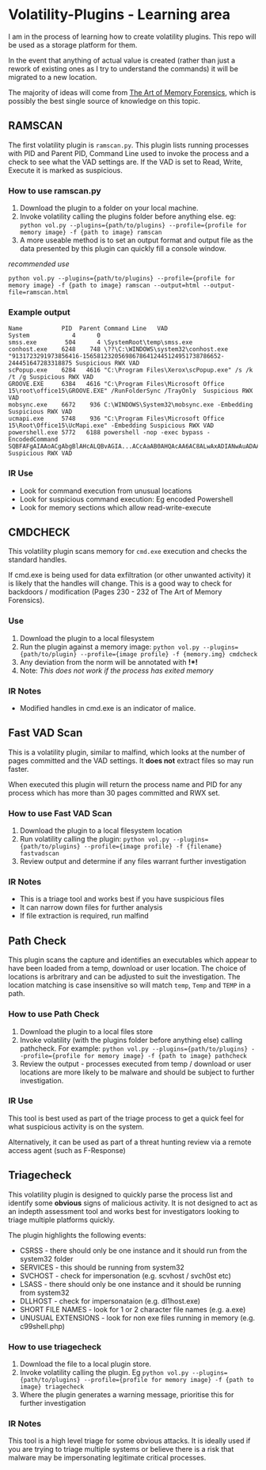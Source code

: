 # Volatility-Plugins - Learning area
I am in the process of learning how to create volatility plugins. This repo will be used as a storage platform for them.

In the event that anything of actual value is created (rather than just a rework of existing ones as I try to understand the commands) it will be migrated to a new location.

The majority of ideas will come from [The Art of Memory Forensics](https://www.wiley.com/en-us/The+Art+of+Memory+Forensics%3A+Detecting+Malware+and+Threats+in+Windows%2C+Linux%2C+and+Mac+Memory-p-9781118825099), which is possibly the best single source of knowledge on this topic.

## RAMSCAN
The first volatility plugin is `ramscan.py`. 
This plugin lists running processes with PID and Parent PID, Command Line used to invoke the process and a check to see what the VAD settings are. If the VAD is set to Read, Write, Execute it is marked as suspicious.

### How to use ramscan.py
1. Download the plugin to a folder on your local machine.
2. Invoke volatility calling the plugins folder before anything else. eg: `python vol.py --plugins={path/to/plugins} --profile={profile for memory image} -f {path to image} ramscan`
3. A more useable method is to set an output format and output file as the data presented by this plugin can quickly fill a console window.

*recommended use*

`python vol.py --plugins={path/to/plugins} --profile={profile for memory image} -f {path to image} ramscan --output=html --output-file=ramscan.html`

### Example output

```
Name           PID  Parent Command Line   VAD               
System            4      0                                   
smss.exe        504      4 \SystemRoot\temp\smss.exe
conhost.exe    6248    748 \??\C:\WINDOWS\system32\conhost.exe "9131723291973856416-156581232056986786412445124951738786652-244451647283318875 Suspicious RWX VAD
scPopup.exe    6284   4616 "C:\Program Files\Xerox\scPopup.exe" /s /k /t /g Suspicious RWX VAD
GROOVE.EXE     6384   4616 "C:\Program Files\Microsoft Office 15\root\office15\GROOVE.EXE" /RunFolderSync /TrayOnly  Suspicious RWX VAD
mobsync.exe    6672    936 C:\WINDOWS\System32\mobsync.exe -Embedding Suspicious RWX VAD
ucmapi.exe     5748    936 "C:\Program Files\Microsoft Office 15\Root\Office15\UcMapi.exe" -Embedding Suspicious RWX VAD
powershell.exe 5772   6188 powershell -nop -exec bypass -EncodedCommand SQBFAFgAIAAoACgAbgBlAHcALQBvAGIA...ACcAaAB0AHQAcAA6AC8ALwAxADIANwAuADAALgAwAC4AMQA6ADUAMgA4ADAAOAAvACcAKQApAA== Suspicious RWX VAD
```
### IR Use
* Look for command execution from unusual locations
* Look for suspicious command execution: Eg encoded Powershell
* Look for memory sections which allow read-write-execute

## CMDCHECK

This volatility plugin scans memory for `cmd.exe` execution and checks the standard handles.

If cmd.exe is being used for data exfiltration (or other unwanted activity) it is likely that the handles will change. This is a good way to check for backdoors / modification (Pages 230 - 232 of The Art of Memory Forensics).

### Use

1. Download the plugin to a local filesystem
2. Run the plugin against a memory image: `python vol.py --plugins={path/to/plugin} --profile={image profile} -f {memory.img} cmdcheck`
3. Any deviation from the norm will be annotated with **!*!**
4. Note: *This does not work if the process has exited memory*

### IR Notes

* Modified handles in cmd.exe is an indicator of malice.

## Fast VAD Scan

This is a volatility plugin, similar to malfind, which looks at the number of pages committed and the VAD settings. It **does not** extract files so may run faster.

When executed this plugin will return the process name and PID for any process which has more than 30 pages committed and RWX set.

### How to use Fast VAD Scan

1. Download the plugin to a local filesystem location
2. Run volatility calling the plugin: `python vol.py --plugins={path/to/plugins} --profile={image profile} -f {filename} fastvadscan`
3. Review output and determine if any files warrant further investigation

### IR Notes

* This is a triage tool and works best if you have suspicious files
* It can narrow down files for further analysis
* If file extraction is required, run malfind

## Path Check

This plugin scans the capture and identifies an executables which appear to have been loaded from a temp, download or user location. The choice of locations is arbritrary and can be adjusted to suit the investigation.
The location matching is case insensitive so will match `temp`, `Temp` and `TEMP` in a path.

### How to use Path Check

1. Download the plugin to a local files store
2. Invoke volatility (with the plugins folder before anything else) calling pathcheck. For example: `python vol.py --plugins={path/to/plugins} --profile={profile for memory image} -f {path to image} pathcheck`
3. Review the output - processes executed from temp / download or user locations are more likely to be malware and should be subject to further investigation.

### IR Use

This tool is best used as part of the triage process to get a quick feel for what suspicious activity is on the system.

Alternatively, it can be used as part of a threat hunting review via a remote access agent (such as F-Response)

## Triagecheck

This volatility plugin is designed to quickly parse the process list and identify some **obvious** signs of malicious activity. It is not designed to act as an indepth assessment tool and works best for investigators looking to triage multiple platforms quickly. 

The plugin highlights the following events:
+ CSRSS - there should only be one instance and it should run from the system32 folder
+ SERVICES - this should be running from system32
+ SVCHOST - check for impersonation (e.g. scvhost / svch0st etc)
+ LSASS - there should only be one instance and it should be running from system32
+ DLLHOST - check for impersonataion (e.g. dl1host.exe)
+ SHORT FILE NAMES - look for 1 or 2 character file names (e.g. a.exe)
+ UNUSUAL EXTENSIONS - look for non exe files running in memory (e.g. c99shell.php)

### How to use triagecheck
1. Download the file to a local plugin store.
2. Invoke volatility calling the plugin. Eg `python vol.py --plugins={path/to/plugins} --profile={profile for memory image} -f {path to image} triagecheck`
3. Where the plugin generates a warning message, prioritise this for further investigation

### IR Notes
This tool is a high level triage for some obvious attacks. It is ideally used if you are trying to triage multiple systems or believe there is a risk that malware may be impersonating legitimate critical processes.
